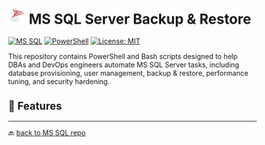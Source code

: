 # <img src="../../Assets/pics/icons8-microsoft-sql-server-48.svg" width="35" alt="MSSQL"> MS SQL Server Backup & Restore

[![MS SQL](https://custom-icon-badges.demolab.com/badge/SQL_Server-Microsoft-blue?style=flat&logo=microsoft-sql-server&logoColor=red&logoSize=auto&labelColor=e1e5ee)](https://www.microsoft.com/en-us/sql-server/sql-server-downloads)
[![PowerShell](https://custom-icon-badges.demolab.com/badge/.-PowerShell-blue.svg?style=flat&logo=powershell-core-eyecatch32&logoColor=white)](https://learn.microsoft.com/en-us/powershell/scripting/install/installing-powershell-on-windows?view=powershell-7.5)
[![License: MIT](https://img.shields.io/badge/License-MIT-green.svg)](https://opensource.org/licenses/MIT)

This repository contains PowerShell and Bash scripts designed to help DBAs and DevOps engineers automate MS SQL Server tasks, including database provisioning, user management, backup & restore, performance tuning, and security hardening.

## 🚀 Features

---

🔙 [back to MS SQL repo](../)
